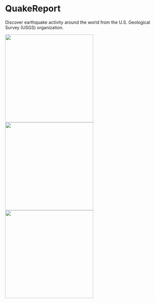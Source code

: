 # QuakeReport
Discover earthquake activity around the world from the U.S. Geological Survey (USGS) organization.

<img src="https://github.com/abdelaz9z/QuakeReport/blob/master/device-2020-02-07-232135.png" width=285><img src="https://github.com/abdelaz9z/QuakeReport/blob/master/device-2020-02-07-232156.png" width=285><img src="https://github.com/abdelaz9z/QuakeReport/blob/master/device-2020-02-07-232146.png" width=285>
